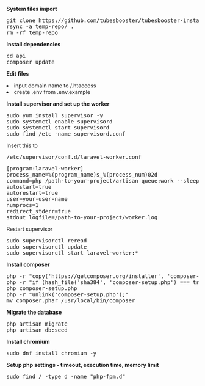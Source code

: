 <b>System files import</b>
<pre>
git clone https://github.com/tubesbooster/tubesbooster-installation.git temp-repo
rsync -a temp-repo/ . 
rm -rf temp-repo
</pre>

<b>Install dependencies</b>
<pre>
cd api
composer update
</pre>

<b>Edit files</b>
<li>input domain name to /.htaccess</li>
<li>create .env from .env.example</li>

<b>Install supervisor and set up the worker</b>

<pre>
sudo yum install supervisor -y
sudo systemctl enable supervisord
sudo systemctl start supervisord
sudo find /etc -name supervisord.conf
</pre>

Insert this to
<pre>
/etc/supervisor/conf.d/laravel-worker.conf
</pre>
<pre>
[program:laravel-worker]
process_name=%(program_name)s_%(process_num)02d
command=php /path-to-your-project/artisan queue:work --sleep=3 --tries=3
autostart=true
autorestart=true
user=your-user-name
numprocs=1
redirect_stderr=true
stdout_logfile=/path-to-your-project/worker.log
</pre>

Restart supervisor
<pre>
sudo supervisorctl reread
sudo supervisorctl update
sudo supervisorctl start laravel-worker:*
</pre>

<b>Install composer</b>
<pre>
php -r "copy('https://getcomposer.org/installer', 'composer-setup.php');"
php -r "if (hash_file('sha384', 'composer-setup.php') === trim(file_get_contents('https://composer.github.io/installer.sig'))) { echo 'Installer verified'; } else { echo 'Installer corrupt'; unlink('composer-setup.php'); exit(1); }"
php composer-setup.php
php -r "unlink('composer-setup.php');"
mv composer.phar /usr/local/bin/composer
</pre>

<b>Migrate the database</b>
<pre>
php artisan migrate
php artisan db:seed
</pre>

<b>Install chromium</b>
<pre>
sudo dnf install chromium -y
</pre>

<b>Setup php settings - timeout, execution time, memory limit</b>
<pre>
sudo find / -type d -name "php-fpm.d"
</pre>
